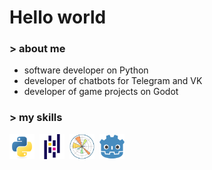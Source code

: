 # Hello world

### > about me
- software developer on Python
- developer of chatbots for Telegram and VK
- developer of game projects on Godot

### > my skills
<div>
  <img src="https://github.com/devicons/devicon/blob/master/icons/python/python-original.svg" title="Python" alt="Python" width="40" height="40"/>&nbsp;
  <img src="https://github.com/devicons/devicon/blob/master/icons/pandas/pandas-original.svg" title="Pandas" alt="Pandas" width="40" height="40"/>&nbsp;
  <img src="https://github.com/devicons/devicon/blob/master/icons/matplotlib/matplotlib-original.svg" title="Matplotlib" alt="Matplotlib" width="40" height="40"/>&nbsp;
  <img src="https://github.com/devicons/devicon/blob/master/icons/godot/godot-original.svg" title="Godot" alt="Godot" width="40" height="40"/>&nbsp;
</div>

<!--
### > my stats
[![GitHub Streak](http://github-readme-streak-stats.herokuapp.com?user=MegaSamsa&theme=dark&background=000000)](https://git.io/streak-stats)
-->
